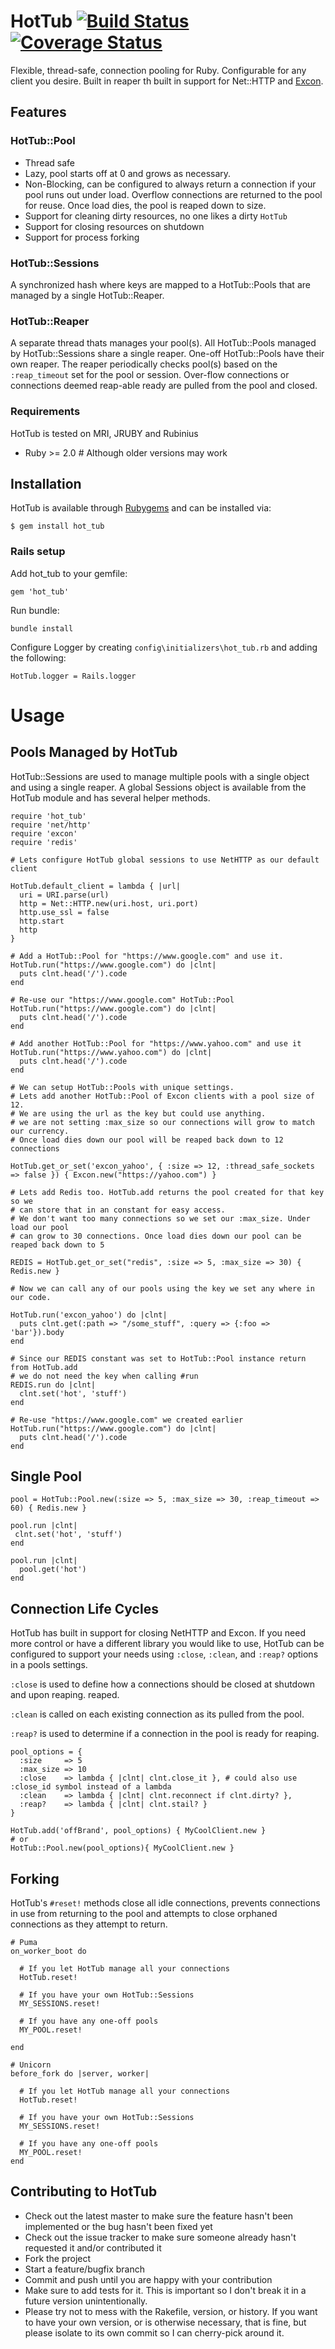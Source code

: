 # HotTub [![Build Status](https://travis-ci.org/JoshMcKin/hot_tub.png?branch=master)](https://travis-ci.org/JoshMcKin/hot_tub) [![Coverage Status](https://coveralls.io/repos/JoshMcKin/hot_tub/badge.png?branch=master)](https://coveralls.io/r/JoshMcKin/hot_tub)

Flexible, thread-safe, connection pooling for Ruby. Configurable for any client you desire. Built in reaper th built in support for Net::HTTP and [Excon](https://github.com/excon/excon).

## Features

### HotTub::Pool

* Thread safe
* Lazy, pool starts off at 0 and grows as necessary.
* Non-Blocking, can be configured to always return a connection if your pool runs out under load. Overflow connections are returned to the pool for reuse. Once load dies, the pool is reaped down to size.
* Support for cleaning dirty resources, no one likes a dirty `HotTub`
* Support for closing resources on shutdown
* Support for process forking


### HotTub::Sessions

A synchronized hash where keys are mapped to a HotTub::Pools that are managed by a single HotTub::Reaper.


### HotTub::Reaper

A separate thread thats manages your pool(s). All HotTub::Pools managed by HotTub::Sessions share a single reaper. One-off HotTub::Pools have their own reaper. The reaper periodically checks pool(s) based on the `:reap_timeout` set for the pool or session. Over-flow connections or connections deemed reap-able ready are pulled from the pool and closed.


### Requirements

HotTub is tested on MRI, JRUBY and Rubinius
* Ruby >= 2.0 # Although older versions may work


## Installation

HotTub is available through [Rubygems](https://rubygems.org/gems/hot_tub) and can be installed via:

    $ gem install hot_tub


### Rails setup

Add hot_tub to your gemfile:
    
    gem 'hot_tub'

Run bundle:
    
    bundle install

Configure Logger by creating `config\initializers\hot_tub.rb` and adding the following:
    
    HotTub.logger = Rails.logger


# Usage 

## Pools Managed by HotTub

HotTub::Sessions are used to manage multiple pools with a single object and using a single reaper. 
A global Sessions object is available from the HotTub module and has several helper methods.
  
    require 'hot_tub'
    require 'net/http'
    require 'excon'
    require 'redis'

    # Lets configure HotTub global sessions to use NetHTTP as our default client

    HotTub.default_client = lambda { |url| 
      uri = URI.parse(url)
      http = Net::HTTP.new(uri.host, uri.port)
      http.use_ssl = false
      http.start
      http 
    }

    # Add a HotTub::Pool for "https://www.google.com" and use it.
    HotTub.run("https://www.google.com") do |clnt|    
      puts clnt.head('/').code
    end

    # Re-use our "https://www.google.com" HotTub::Pool
    HotTub.run("https://www.google.com") do |clnt|    
      puts clnt.head('/').code
    end

    # Add another HotTub::Pool for "https://www.yahoo.com" and use it
    HotTub.run("https://www.yahoo.com") do |clnt|    
      puts clnt.head('/').code
    end

    # We can setup HotTub::Pools with unique settings.
    # Lets add another HotTub::Pool of Excon clients with a pool size of 12.
    # We are using the url as the key but could use anything.
    # we are not setting :max_size so our connections will grow to match our currency.
    # Once load dies down our pool will be reaped back down to 12 connections

    HotTub.get_or_set('excon_yahoo', { :size => 12, :thread_safe_sockets => false }) { Excon.new("https://yahoo.com") }

    # Lets add Redis too. HotTub.add returns the pool created for that key so we
    # can store that in an constant for easy access.
    # We don't want too many connections so we set our :max_size. Under load our pool
    # can grow to 30 connections. Once load dies down our pool can be reaped back down to 5

    REDIS = HotTub.get_or_set("redis", :size => 5, :max_size => 30) { Redis.new } 
      
    # Now we can call any of our pools using the key we set any where in our code.

    HotTub.run('excon_yahoo') do |clnt|    
      puts clnt.get(:path => "/some_stuff", :query => {:foo => 'bar'}).body
    end

    # Since our REDIS constant was set to HotTub::Pool instance return from HotTub.add 
    # we do not need the key when calling #run
    REDIS.run do |clnt|
      clnt.set('hot', 'stuff')
    end

    # Re-use "https://www.google.com" we created earlier
    HotTub.run("https://www.google.com") do |clnt|    
      puts clnt.head('/').code
    end


## Single Pool
    
    pool = HotTub::Pool.new(:size => 5, :max_size => 30, :reap_timeout => 60) { Redis.new }

    pool.run |clnt|
     clnt.set('hot', 'stuff')
    end

    pool.run |clnt|
      pool.get('hot')
    end


## Connection Life Cycles

HotTub has built in support for closing NetHTTP and Excon. If you need more control or have 
a different library you would like to use, HotTub can be configured to support your needs 
using `:close`, `:clean`, and `:reap?` options in a pools settings.

`:close` is used to define how a connections should be closed at shutdown and upon reaping.
reaped.

`:clean` is called on each existing connection as its pulled from the pool.

`:reap?` is used to determine if a connection in the pool is ready for reaping.

    pool_options = {
      :size     => 5
      :max_size => 10
      :close    => lambda { |clnt| clnt.close_it }, # could also use :close_id symbol instead of a lambda
      :clean    => lambda { |clnt| clnt.reconnect if clnt.dirty? },
      :reap?    => lambda { |clnt| clnt.stail? }
    }

    HotTub.add('offBrand', pool_options) { MyCoolClient.new }
    # or
    HotTub::Pool.new(pool_options){ MyCoolClient.new }


## Forking

HotTub's `#reset!` methods close all idle connections, prevents connections in use from returning
to the pool and attempts to close orphaned connections as they attempt to return.

    # Puma
    on_worker_boot do

      # If you let HotTub manage all your connections
      HotTub.reset!

      # If you have your own HotTub::Sessions
      MY_SESSIONS.reset!

      # If you have any one-off pools
      MY_POOL.reset!

    end

    # Unicorn
    before_fork do |server, worker|

      # If you let HotTub manage all your connections
      HotTub.reset!

      # If you have your own HotTub::Sessions
      MY_SESSIONS.reset!

      # If you have any one-off pools
      MY_POOL.reset!
    end


## Contributing to HotTub
 
* Check out the latest master to make sure the feature hasn't been implemented or the bug hasn't been fixed yet
* Check out the issue tracker to make sure someone already hasn't requested it and/or contributed it
* Fork the project
* Start a feature/bugfix branch
* Commit and push until you are happy with your contribution
* Make sure to add tests for it. This is important so I don't break it in a future version unintentionally.
* Please try not to mess with the Rakefile, version, or history. If you want to have your own version, or is otherwise necessary, that is fine, but please isolate to its own commit so I can cherry-pick around it.